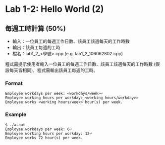 # Lab 1-2: Hello World (2)

## 每週工時計算 (50%)

* 輸入：一位員工的每週工作日數、該員工該週每天的工作時數
* 輸出：該員工每週的工時
* 檔名：lab1_2_<學號>.cpp (e.g. lab1_2_106062802.cpp)

程式需提示使用者輸入一位員工的每週工作日數、該員工該週每天的工作時數 (假設每天皆相同)，程式需輸出該員工每週的工時。

### Format

``` text
Employee workdays per week: <workdays/week>⏎
Employee working hours per workday: <working hours/workday>⏎
Employee works <working hours/week> hour(s) per week.
```

### Example

```console
$ ./a.out
Employee workdays per week: 6⏎
Employee working hours per workday: 12⏎
Employee works 72 hour(s) per week.
```
